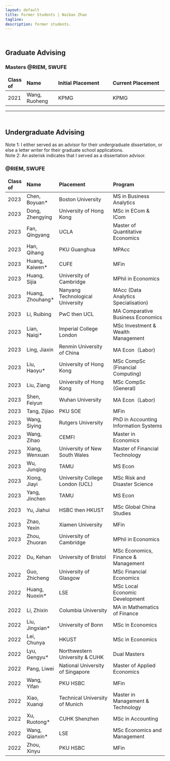 ```yaml
---
layout: default
title: Former Students | Naibao Zhao
tagline: 
description: former students.
---
```

<!--
<div class="navbar">
    <div class="navbar-inner">
        <ul class="nav">
            <li><a href="#current">current courses</a></li>
            <li><a href="#shortcourses">short courses</a></li>
            <li><a href="#misc">misc lectures</a></li>
            <li><a href="#old">former courses</a></li>
        </ul>
    </div>
</div> -->
## <br/>Graduate Advising

### Masters @RIEM, SWUFE

<style>
td, th {
   border: none!important;
}
</style>

<style>
table th:first-of-type {
    width: 10%;
}
table th:nth-of-type(2) {
    width: 20%;
}
table th:nth-of-type(3) {
    width: 35%;
}
table th:nth-of-type(4) {
    width: 35%;
}
</style>

| Class of | Name           | Initial Placement                           | Current Placement        |
| :-------- | :--------------- | :-------------------------------------------| :------------------------ |
| 2021     | Wang, Ruoheng  | KPMG                                        | KPMG                     |

---
## <br/>Undergraduate Advising

Note 1: I either served as an advisor for their undergraduate dissertation, or else a letter writer for their graduate school applications.<br/>
Note 2: An asterisk indicates that I served as a dissertation advisor.

### @RIEM, SWUFE

| Class of | Name           | Placement                           | Program                  |
| :-------- | :-------------- | :------------------------------------| :------------------------ |
| 2023     | Chen, Boyuan*  | Boston University                   | MS in Business Analytics  |
| 2023     | Dong, Zhengying| University of Hong Kong             |  MSc in ECom & ICom |
| 2023     | Fan, Qingyang  | UCLA                                |  Master of Quantitative Economics |
| 2023     | Han, Qihang    | PKU Guanghua                        | MPAcc |
| 2023     | Huang, Kaiwen* | CUFE | MFin                         |
| 2023     | Huang, Sijia   | University of Cambridge             | MPhil in Economics |
| 2023     | Huang, Zhouhang* | Nanyang Technological University  | MAcc (Data Analytics Specialisation) |
| 2023     | Li, Ruibing    | PwC then UCL |  MA Comparative Business Economics | 
| 2023     | Lian, Naiqi*   | Imperial College London | MSc Investment & Wealth Management |
| 2023     | Ling, Jiaxin   | Renmin University of China   |  MA Econ（Labor) |
| 2023     | Liu, Haoyu*    | University of Hong Kong | MSc CompSc (Financial Computing)  |
| 2023     | Liu, Ziang     | University of Hong Kong  | MSc CompSc (General) |
| 2023     | Shen, Feiyun   | Wuhan University                          |   MA Econ（Labor)    |
| 2023     | Tang, Zijiao   | PKU SOE  | MFin |
| 2023     | Wang, Siying   | Rutgers University  |  PhD in Accounting Information Systems |
| 2023     | Wang, Zihao    | CEMFI | Master in Economics |
| 2023     | Xiang, Wenxuan | University of New South Wales   | Master of Financial Technology|
| 2023     | Wu, Junqing    | TAMU   |  MS Econ |
| 2023     | Xiong, Jiayi   | University College London (UCL) | MSc Risk and Disaster Science |
| 2023     | Yang, Jinchen  | TAMU | MS Econ |
| 2023     | Yu, Jiahui     | HSBC then HKUST    | MSc Global China Studies
| 2023     | Zhao, Yexin    | Xiamen University | MFin |
| 2023     | Zhou, Zhuoran  | University of Cambridge        |  MPhil in Economics   |
| 2022     | Du, Kehan      | University of Bristol | MSc Economics, Finance & Management |
| 2022     | Guo, Zhicheng  | University of Glasgow | MSc Financial Economics|
| 2022     | Huang, Nuoxin* | LSE                       | MSc Local Economic Development |
| 2022     | Li, Zhixin     | Columbia University | MA in Mathematics of Finance|
| 2022     | Liu, Jingxian* | University of Bonn |  MSc in Economics |
| 2022     | Lei, Chunya    | HKUST| MSc in Economics |
| 2022     | Lyu, Gengyu*   | Northwestern University & CUHK  | Dual Masters |
| 2022     | Pang, Liwei    | National University of Singapore | Master of Applied Economics |
| 2022     | Wang, Yifan    | PKU HSBC | MFin |
| 2022     | Xiao, Xuanqi   | Technical University of Munich                | Master in Management & Technology  |
| 2022     | Xu, Ruotong*   | CUHK Shenzhen | MSc in Accounting|
| 2022     | Wang, Qianxin* | LSE  | MSc Economics and Management |
| 2022     | Zhou, Xinyu    | PKU HSBC | MFin |






